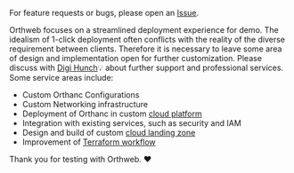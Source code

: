 For feature requests or bugs, please open an [Issue](https://github.com/digihunch/orthweb/issues).

Orthweb focuses on a streamlined deployment experience for demo. The idealism of 1-click deployment often conflicts with the reality of the diverse requirement between clients. Therefore it is necessary to leave some area of design and implementation open for further customization. Please discuss with [Digi Hunch](https://www.digihunch.com/)💡 about further support and professional services. Some service areas include:

* Custom Orthanc Configurations
* Custom Networking infrastructure
* Deployment of Orthanc in custom [cloud platform](https://www.digihunch.com/cloud-platform/)
* Integration with existing services, such as security and IAM
* Design and build of custom [cloud landing zone](https://www.digihunch.com/2023/09/orchestrate-landing-zone-with-landing-zone-accelerator-on-aws/)
* Improvement of [Terraform workflow](https://medium.com/itnext/pains-in-terraform-collaboration-249a56b4534e)

Thank you for testing with Orthweb.  ❤️ 